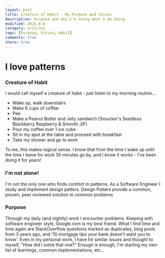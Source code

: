```yaml
---
layout: post
title: Creature of Habit - My Purpose and Vision
description: Purpose and why I'm doing what I am doing
modified: 2015-8-8
category: articles
tags: [Purpose, Vision, Habit]
comments: true
share: true
---
```


# I love patterns

### Creature of Habit

I would call myself a creature of habit - just listen to my morning routine...

* Wake up, walk downstairs
* Make 6 cups of coffee
* Pee
* Make a Peanut Butter and Jelly sandwich (Smucker's Seedless Blackberry Raspberry & Smooth JIF)
* Pour my coffee over 1 ice cube
* Sit in my spot at the table and proceed with breakfast
* Take my shower and go to work

To me, this makes logical sense.  I know that from the time I wake up until the time I leave 
for work 35 minutes go by, and I know it works - I've been doing it for years!

### I'm not alone!

I'm not the only one who finds comfort in patterns.  As a Software Engineer I study and 
implement design patters.  Design Patters provide a common, proven, peer reviewed solution 
to common problems

### Purpose

Through my daily (and nightly) work I encounter problems.  Keeping with software engineer 
style, Google.com is my best friend.  What I find time and time again are StackOverflow 
questions marked as duplicates, blog posts from 3 years ago, and '10 mortgage tips your 
bank doesn't want you to know'.  Even in my personal work, I have hit similar issues and 
thought to myself, "How did I solve that one?"  Enough is enough, I'm starting my own 
list of learnings, common implementations, etc... 